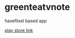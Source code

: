 # greenteatvnote
haxeflixel based app

[play store link](https://play.google.com/store/apps/details?id=com.gtnote.myapp)